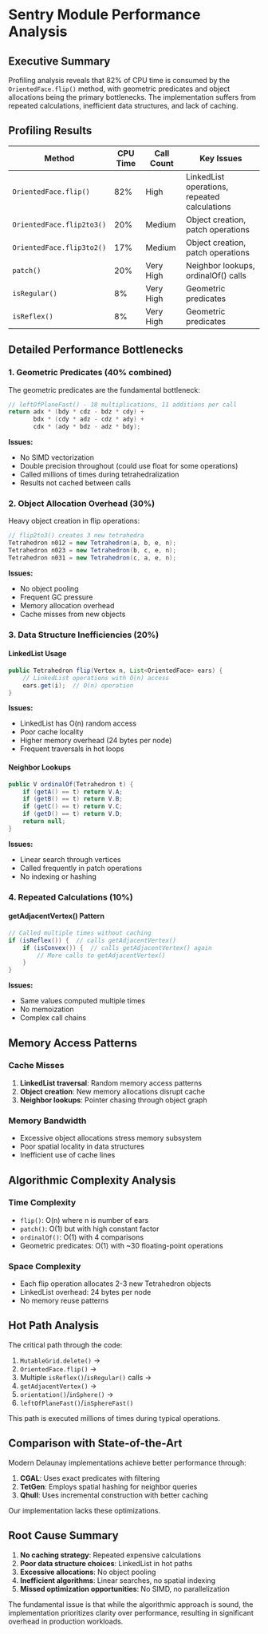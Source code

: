 # Sentry Module Performance Analysis

## Executive Summary

Profiling analysis reveals that 82% of CPU time is consumed by the `OrientedFace.flip()` method, with geometric predicates and object allocations being the primary bottlenecks. The implementation suffers from repeated calculations, inefficient data structures, and lack of caching.

## Profiling Results

| Method | CPU Time | Call Count | Key Issues |
|--------|----------|------------|------------|
| `OrientedFace.flip()` | 82% | High | LinkedList operations, repeated calculations |
| `OrientedFace.flip2to3()` | 20% | Medium | Object creation, patch operations |
| `OrientedFace.flip3to2()` | 17% | Medium | Object creation, patch operations |
| `patch()` | 20% | Very High | Neighbor lookups, ordinalOf() calls |
| `isRegular()` | 8% | Very High | Geometric predicates |
| `isReflex()` | 8% | Very High | Geometric predicates |

## Detailed Performance Bottlenecks

### 1. Geometric Predicates (40% combined)

The geometric predicates are the fundamental bottleneck:

```java
// leftOfPlaneFast() - 18 multiplications, 11 additions per call
return adx * (bdy * cdz - bdz * cdy) + 
       bdx * (cdy * adz - cdz * ady) + 
       cdx * (ady * bdz - adz * bdy);
```

**Issues:**
- No SIMD vectorization
- Double precision throughout (could use float for some operations)
- Called millions of times during tetrahedralization
- Results not cached between calls

### 2. Object Allocation Overhead (30%)

Heavy object creation in flip operations:

```java
// flip2to3() creates 3 new tetrahedra
Tetrahedron n012 = new Tetrahedron(a, b, e, n);
Tetrahedron n023 = new Tetrahedron(b, c, e, n);
Tetrahedron n031 = new Tetrahedron(c, a, e, n);
```

**Issues:**
- No object pooling
- Frequent GC pressure
- Memory allocation overhead
- Cache misses from new objects

### 3. Data Structure Inefficiencies (20%)

#### LinkedList Usage
```java
public Tetrahedron flip(Vertex n, List<OrientedFace> ears) {
    // LinkedList operations with O(n) access
    ears.get(i);  // O(n) operation
}
```

**Issues:**
- LinkedList has O(n) random access
- Poor cache locality
- Higher memory overhead (24 bytes per node)
- Frequent traversals in hot loops

#### Neighbor Lookups
```java
public V ordinalOf(Tetrahedron t) {
    if (getA() == t) return V.A;
    if (getB() == t) return V.B;
    if (getC() == t) return V.C;
    if (getD() == t) return V.D;
    return null;
}
```

**Issues:**
- Linear search through vertices
- Called frequently in patch operations
- No indexing or hashing

### 4. Repeated Calculations (10%)

#### getAdjacentVertex() Pattern
```java
// Called multiple times without caching
if (isReflex()) {  // calls getAdjacentVertex()
    if (isConvex()) {  // calls getAdjacentVertex() again
        // More calls to getAdjacentVertex()
    }
}
```

**Issues:**
- Same values computed multiple times
- No memoization
- Complex call chains

## Memory Access Patterns

### Cache Misses
1. **LinkedList traversal**: Random memory access patterns
2. **Object creation**: New memory allocations disrupt cache
3. **Neighbor lookups**: Pointer chasing through object graph

### Memory Bandwidth
- Excessive object allocations stress memory subsystem
- Poor spatial locality in data structures
- Inefficient use of cache lines

## Algorithmic Complexity Analysis

### Time Complexity
- `flip()`: O(n) where n is number of ears
- `patch()`: O(1) but with high constant factor
- `ordinalOf()`: O(1) with 4 comparisons
- Geometric predicates: O(1) with ~30 floating-point operations

### Space Complexity
- Each flip operation allocates 2-3 new Tetrahedron objects
- LinkedList overhead: 24 bytes per node
- No memory reuse patterns

## Hot Path Analysis

The critical path through the code:
1. `MutableGrid.delete()` → 
2. `OrientedFace.flip()` → 
3. Multiple `isReflex()`/`isRegular()` calls →
4. `getAdjacentVertex()` →
5. `orientation()`/`inSphere()` →
6. `leftOfPlaneFast()`/`inSphereFast()`

This path is executed millions of times during typical operations.

## Comparison with State-of-the-Art

Modern Delaunay implementations achieve better performance through:
1. **CGAL**: Uses exact predicates with filtering
2. **TetGen**: Employs spatial hashing for neighbor queries
3. **Qhull**: Uses incremental construction with better caching

Our implementation lacks these optimizations.

## Root Cause Summary

1. **No caching strategy**: Repeated expensive calculations
2. **Poor data structure choices**: LinkedList in hot paths
3. **Excessive allocations**: No object pooling
4. **Inefficient algorithms**: Linear searches, no spatial indexing
5. **Missed optimization opportunities**: No SIMD, no parallelization

The fundamental issue is that while the algorithmic approach is sound, the implementation prioritizes clarity over performance, resulting in significant overhead in production workloads.